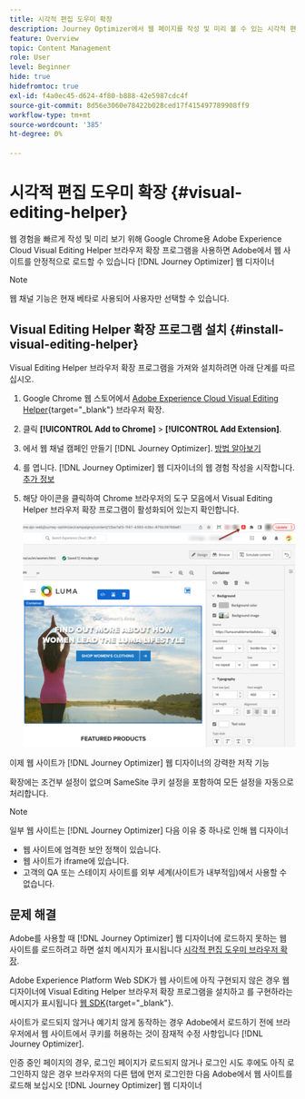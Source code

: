 ```yaml
---
title: 시각적 편집 도우미 확장
description: Journey Optimizer에서 웹 페이지를 작성 및 미리 볼 수 있는 시각적 편집 Helper Chrome 확장 프로그램을 알아봅니다
feature: Overview
topic: Content Management
role: User
level: Beginner
hide: true
hidefromtoc: true
exl-id: f4a0ec45-d624-4f80-b888-42e5987cdc4f
source-git-commit: 8d56e3060e78422b028ced17f415497789908ff9
workflow-type: tm+mt
source-wordcount: '385'
ht-degree: 0%

---
```


# 시각적 편집 도우미 확장 {#visual-editing-helper}

웹 경험을 빠르게 작성 및 미리 보기 위해 Google Chrome용 Adobe Experience Cloud Visual Editing Helper 브라우저 확장 프로그램을 사용하면 Adobe에서 웹 사이트를 안정적으로 로드할 수 있습니다 [!DNL Journey Optimizer] 웹 디자이너

>[!NOTE]
>
>웹 채널 기능은 현재 베타로 사용되어 사용자만 선택할 수 있습니다.

## Visual Editing Helper 확장 프로그램 설치 {#install-visual-editing-helper}

Visual Editing Helper 브라우저 확장 프로그램을 가져와 설치하려면 아래 단계를 따르십시오.

1. Google Chrome 웹 스토어에서 [Adobe Experience Cloud Visual Editing Helper](https://chrome.google.com/webstore/detail/adobe-experience-cloud-vi/kgmjjkfjacffaebgpkpcllakjifppnca){target=&quot;_blank&quot;} 브라우저 확장.

1. 클릭 **[!UICONTROL Add to Chrome]** > **[!UICONTROL Add Extension]**.

1. 에서 웹 채널 캠페인 만들기 [!DNL Journey Optimizer]. [방법 알아보기](author-web.md#create-web-campaign)

1. 를 엽니다. [!DNL Journey Optimizer] 웹 디자이너의 웹 경험 작성을 시작합니다. [추가 정보](author-web.md)

1. 해당 아이콘을 클릭하여 Chrome 브라우저의 도구 모음에서 Visual Editing Helper 브라우저 확장 프로그램이 활성화되어 있는지 확인합니다.

   ![](assets/web-visual-editing-extension.png)

이제 웹 사이트가 [!DNL Journey Optimizer] 웹 디자이너의 강력한 저작 기능

확장에는 조건부 설정이 없으며 SameSite 쿠키 설정을 포함하여 모든 설정을 자동으로 처리합니다.

>[!NOTE]
>
>일부 웹 사이트는 [!DNL Journey Optimizer] 다음 이유 중 하나로 인해 웹 디자이너
>
> * 웹 사이트에 엄격한 보안 정책이 있습니다.
> * 웹 사이트가 iframe에 있습니다.
> * 고객의 QA 또는 스테이지 사이트를 외부 세계(사이트가 내부적임)에서 사용할 수 없습니다.


## 문제 해결

Adobe를 사용할 때 [!DNL Journey Optimizer] 웹 디자이너에 로드하지 못하는 웹 사이트를 로드하려고 하면 설치 메시지가 표시됩니다 [시각적 편집 도우미 브라우저 확장](#install-visual-editing-helper).

Adobe Experience Platform Web SDK가 웹 사이트에 아직 구현되지 않은 경우 웹 디자이너에 Visual Editing Helper 브라우저 확장 프로그램을 설치하고 를 구현하라는 메시지가 표시됩니다 [웹 SDK](https://experienceleague.adobe.com/docs/platform-learn/implement-web-sdk/overview.html){target=&quot;_blank&quot;}.

사이트가 로드되지 않거나 예기치 않게 동작하는 경우 Adobe에서 로드하기 전에 브라우저에서 웹 사이트에서 쿠키를 허용하는 것이 잠재적 수정 사항입니다 [!DNL Journey Optimizer].

인증 중인 페이지의 경우, 로그인 페이지가 로드되지 않거나 로그인 시도 후에도 아직 로그인하지 않은 경우 브라우저의 다른 탭에 먼저 로그인한 다음 Adobe에서 웹 사이트를 로드해 보십시오 [!DNL Journey Optimizer] 웹 디자이너
